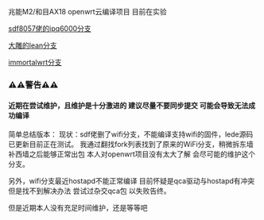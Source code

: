 兆能M2/和目AX18 openwrt云编译项目 目前在实验

[sdf8057佬的ipq6000分支](https://github.com/sdf8057/ipq6000)

[大雕的lean分支](https://github.com/coolsnowwolf/lede)

[immortalwrt分支](https://github.com/immortalwrt/immortalwrt)


### ⚠⚠警告⚠⚠
####  近期在尝试维护，且维护是十分激进的 建议尽量不要同步提交 可能会导致无法成功编译

简单总结版本：
现状：sdf佬删了wifi分支，不能编译支持wifi的固件，lede源码已更新目前正在测试。
我通过翻找fork列表找到了原来的WiFi分支，稍微拆东墙补西墙之后能够正常出包 本人对openwrt项目没有太大了解 会尽可能的维护这个分支。

另外，wifi分支最近hostapd不能正常编译 目前怀疑是qca驱动与hostapd有冲突 但是找不到解决办法 尝试过杂交qca包 以失败告终。

但是近期本人没有充足时间维护，还是等等吧

